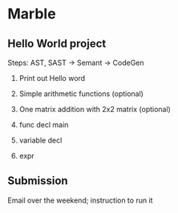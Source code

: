 # Marble


## Hello World project
Steps: AST, SAST -> Semant -> CodeGen
1. Print out Hello word
2. Simple arithmetic functions (optional)
3. One matrix addition with 2x2 matrix (optional)

1. func decl main
2. variable decl
3. expr
## Submission
Email over the weekend; instruction to run it

